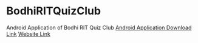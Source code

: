 # BodhiRITQuizClub
Android Application of Bodhi RIT Quiz Club
<a href="http://ritquizclub.netne.net/BodhiRITQuizClub.apk">Android Application Download Link</a>
<a href="http://ritquizclub.netne.net/">Website Link</a>
